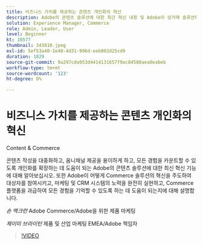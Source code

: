 ```yaml
---
title: 비즈니스 가치를 제공하는 콘텐츠 개인화의 혁신
description: Adobe의 콘텐츠 솔루션에 대한 최근 혁신 내용 및 Adobe이 상거래 솔루션의 혁신을 이끄는 방법에 대해 알아보십시오.
solution: Experience Manager, Commerce
role: Admin, Leader, User
level: Beginner
kt: 10577
thumbnail: 343810.jpeg
exl-id: 5ef53a40-1e40-4d31-996d-eeb002d25cd9
duration: 1829
source-git-commit: 9a297cda953d4414131657f9ac84580aea0eabeb
workflow-type: tm+mt
source-wordcount: '123'
ht-degree: 0%

---
```


# 비즈니스 가치를 제공하는 콘텐츠 개인화의 혁신

Content &amp; Commerce

콘텐츠 작성을 대중화하고, 옴니채널 제공을 용이하게 하고, 모든 경험을 카운트할 수 있도록 개인화를 확장하는 데 도움이 되는 Adobe의 콘텐츠 솔루션에 대한 최신 혁신 기능에 대해 알아보십시오.  또한 Adobe이 어떻게 Commerce 솔루션의 혁신을 주도하여 대상자를 참여시키고, 마케팅 및 CRM 시스템의 노력을 완전히 실현하고, Commerce 플랫폼을 과급하여 모든 경험을 기억할 수 있도록 하는 데 도움이 되는지에 대해 설명합니다.

*숀 맥크런* Adobe Commerce/Adobe을 위한 제품 마케팅

*제이미 브라이턴* 제품 및 산업 마케팅 EMEA/Adobe 책임자

>[!VIDEO](https://video.tv.adobe.com/v/343810/?quality=12&learn=on)
